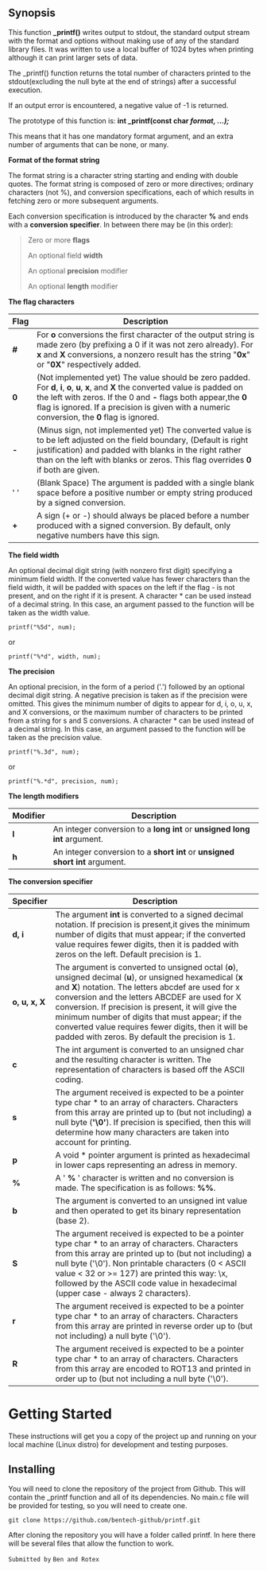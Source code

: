 ## **Synopsis**
This function **\_printf()** writes output to stdout, the standard output stream with the format and options without making use of any of the standard library files. It was written to use a local buffer of 1024 bytes when printing although it can print larger sets of data.

The \_printf() function returns the total number of characters printed to the stdout(excluding the null byte at the end of strings) after a successful execution.

If an output error is encountered, a negative value of -1 is returned.

The prototype of this function is:  **int _printf(const char *format, ...);***

This means that it has one mandatory format argument, and an extra number of arguments that can be none, or many.

**Format of the format string**

The format string is a character string starting and ending with double quotes. The format string is composed of zero or more directives; ordinary characters (not %), and conversion specifications, each of which results in fetching zero or more subsequent arguments. 

Each conversion specification is introduced by the character **%** and ends with a **conversion specifier**. In between there may be (in this order):

> Zero or more **flags**
>
> An optional field **width**
>
> An optional **precision** modifier
>
> An optional **length** modifier

**The flag characters**

|**Flag**| Description  |
|--|--|
|**#**| For **o** conversions the first character of the output string is made zero (by prefixing a 0 if it was not zero already).  For **x** and **X** conversions, a nonzero result has the string "**0x**" or "**0X**" respectively added. |
|**0**| (Not implemented yet) The  value should be zero padded. For **d**, **i**, **o**, **u**, **x**, and **X** the converted value is padded on the left with zeros. If the 0 and **-** flags both appear,the **0** flag is ignored. If a precision is given with a numeric conversion, the **0** flag is ignored.|
|**-**|(Minus sign, not implemented yet) The converted value is to be left adjusted on the field boundary, (Default is right justification) and  padded  with  blanks  in  the right rather than on the left with blanks or zeros. This flag overrides **0** if both are given.|
|' '| (Blank Space) The argument is padded with a single blank space before a positive number or empty string produced by a signed conversion.|
|**+**| A sign (+ or -) should always be placed before a number produced with a signed conversion.  By default, only negative numbers have this sign.|

**The field width**

An  optional decimal digit string (with nonzero first digit) specifying a minimum field width.  If  the  converted  value  has  fewer characters  than  the field width, it will be padded with spaces on the left if the flag - is not present, and on the right  if  it  is present.  A character * can be used instead of a decimal string. In this case, an argument passed to the function will be taken as  the width value.

    printf("%5d", num);

or

	printf("%*d", width, num);

**The precision**

 An  optional  precision,  in  the  form  of a period ('.')  followed by an optional decimal digit string.  A negative precision is taken  as  if  the precision were omitted.  This gives the minimum number of digits to appear for d, i, o, u, x, and X conversions,  or the  maximum  number of characters to be printed from a string for s and S conversions. A character * can be used instead of a  decimal string. In this case, an argument passed to the function will be taken as the precision value.

    printf("%.3d", num);

  or

    printf("%.*d", precision, num);

**The length modifiers**

|Modifier| Description |
|--|--|
|**l**| An integer conversion to a **long int** or **unsigned long int** argument.  |
|**h**| An integer conversion to a **short int** or **unsigned short int** argument. |

**The conversion specifier**

|Specifier| Description |
|--|--|
|**d, i**|The argument **int** is converted to a signed decimal notation. If precision is present,it gives the minimum number of digits that must appear; if the converted value requires fewer digits, then it is padded with zeros on the left. Default precision is 1.|
|**o, u, x, X**|The argument is converted to unsigned octal (**o**), unsigned decimal (**u**), or unsigned hexamedical (**x** and **X**) notation. The letters abcdef are used for x conversion and the letters ABCDEF are used for X conversion. If precision is present, it will give  the  minimum  number  of  digits  that  must appear; if the converted value requires fewer digits, then it will be padded with zeros. By default the precision is 1.  |
|**c**|The  int argument is converted to an unsigned char and the resulting character is written. The representation of characters is based off the ASCII coding.|
|**s**|The argument received is expected to be a pointer type char * to an array of characters.  Characters from this array are printed up  to  (but  not including) a null byte  (**'\0'**).  If precision is specified, then this will determine how many characters are taken into account for printing.|
|**p**|A void * pointer argument is printed as hexadecimal in lower caps representing an adress in memory.|
|**%**|A  ' **%** ' character is written and no conversion is made. The specification is as follows: **%%**. |
|**b**|The argument is converted to an unsigned int value and then operated to get its binary representation (base 2).|
|**S**| The  argument  received  is expected to be a pointer type char * to an array of characters.  Characters from this array are printed up to (but not including) a null byte  ('\0').  Non printable characters (0 < ASCII value < 32 or >= 127) are printed this way: \x, followed by  the  ASCII  code value in hexadecimal (upper case - always 2 characters). |
|**r**|The  argument received is expected to be a pointer type char * to an array of characters.  Characters from this array are printed in reverse order up to (but not including) a null byte  ('\0').  |
|**R**|The argument received is expected to be a pointer type char * to an array of characters.  Characters from this array  are  encoded  to  ROT13  and printed in order up to (but not including a null byte  ('\0').  |

# Getting Started

These instructions will get you a copy of the project up and running on your local machine (Linux distro) for development and testing purposes.

## **Installing**

You will need to clone the repository of the project from Github. This will contain the _printf function and all of its dependencies. No main.c file will be provided for testing, so you will need to create one.

    git clone https://github.com/bentech-github/printf.git

After cloning the repository you will have a folder called printf. In here there will be several files that allow the function to work.

```Submitted by```
```Ben and Rotex```

